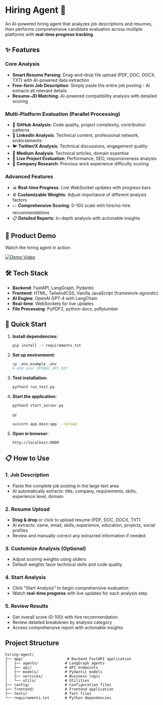 # Hiring Agent 🤖

An AI-powered hiring agent that analyzes job descriptions and resumes, then performs comprehensive candidate evaluation across multiple platforms with **real-time progress tracking**.

## ✨ Features

### Core Analysis
- **Smart Resume Parsing**: Drag-and-drop file upload (PDF, DOC, DOCX, TXT) with AI-powered data extraction
- **Free-form Job Description**: Simply paste the entire job posting - AI extracts all relevant details
- **Resume-JD Matching**: AI-powered compatibility analysis with detailed scoring

### Multi-Platform Evaluation (Parallel Processing)
- 🔧 **GitHub Analysis**: Code quality, project complexity, contribution patterns
- 💼 **LinkedIn Analysis**: Technical content, professional network, endorsements  
- 🐦 **Twitter/X Analysis**: Technical discussions, engagement quality
- 📝 **Medium Analysis**: Technical articles, domain expertise
- 🚀 **Live Project Evaluation**: Performance, SEO, responsiveness analysis
- 🏢 **Company Research**: Previous work experience difficulty scoring

### Advanced Features
- 📊 **Real-time Progress**: Live WebSocket updates with progress bars
- ⚙️ **Customizable Weights**: Adjust importance of different analysis factors
- 📈 **Comprehensive Scoring**: 0-100 scale with hire/no-hire recommendations
- 📋 **Detailed Reports**: In-depth analysis with actionable insights

## 🎥 Product Demo

Watch the hiring agent in action:

[![Demo Video](https://img.youtube.com/vi/EPajpaAUbx4/0.jpg)](https://youtu.be/EPajpaAUbx4)

## 🛠️ Tech Stack

- **Backend**: FastAPI, LangGraph, Pydantic
- **Frontend**: HTML, TailwindCSS, Vanilla JavaScript (framework-agnostic)
- **AI Engine**: OpenAI GPT-4 with LangChain
- **Real-time**: WebSockets for live updates
- **File Processing**: PyPDF2, python-docx, pdfplumber

## 🚀 Quick Start

1. **Install dependencies:**
   ```bash
   pip install -r requirements.txt
   ```

2. **Set up environment:**
   ```bash
   cp .env.example .env
   # Add your OPENAI_API_KEY
   ```

3. **Test installation:**
   ```bash
   python3 run_test.py
   ```

4. **Start the application:**
   ```bash
   python3 start_server.py
   ```
   or
   ```bash
   uvicorn app.main:app --reload
   ```

5. **Open in browser:**
   ```
   http://localhost:8000
   ```

## 📋 How to Use

### 1. Job Description
- Paste the complete job posting in the large text area
- AI automatically extracts: title, company, requirements, skills, experience level, domain

### 2. Resume Upload
- **Drag & drop** or click to upload resume (PDF, DOC, DOCX, TXT)
- AI extracts: name, email, skills, experience, education, projects, social profiles
- Review and manually correct any extracted information if needed

### 3. Customize Analysis (Optional)
- Adjust scoring weights using sliders
- Default weights favor technical skills and code quality

### 4. Start Analysis
- Click "Start Analysis" to begin comprehensive evaluation
- Watch **real-time progress** with live updates for each analysis step

### 5. Review Results
- Get overall score (0-100) with hire recommendation
- Review detailed breakdown by analysis category
- Access comprehensive report with actionable insights

## Project Structure

```
hiring-agent/
├── app/                    # Backend FastAPI application
│   ├── agents/            # LangGraph agents
│   ├── api/               # API endpoints
│   ├── models/            # Pydantic models
│   ├── services/          # Business logic
│   └── utils/             # Utilities
├── config/                # Configuration files
├── frontend/              # Frontend application
├── tests/                 # Test files
└── requirements.txt       # Python dependencies
```